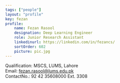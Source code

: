 ```yaml
---
tags: ["people"]
layout: "profile"
key: fezan
profile:
    name: Fezan Rasool
    designation: Deep Learning Engineer
    role: Junior Research Assistant
    linkedinurl: https://linkedin.com/in/fezancs/
    sortOrder: 602
    picture: pic.jpg
---
```


Qualification: MSCS, LUMS, Lahore  
Email: fezan.rasool@lums.edu.pk  
ContactNo.: 92 42 35608000 Ext. 3308  



